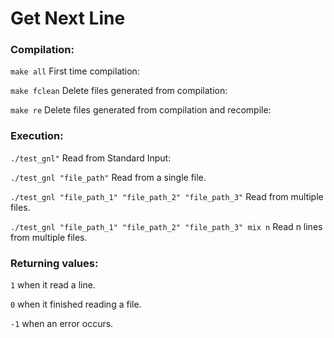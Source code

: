 # Get Next Line

### Compilation:

`make all`
First time compilation:

`make fclean`
Delete files generated from compilation:

`make re`
Delete files generated from compilation and recompile:


### Execution:

`./test_gnl"`
Read from Standard Input:

`./test_gnl "file_path"`
Read from a single file.

`./test_gnl "file_path_1" "file_path_2" "file_path_3"`
Read from multiple files.

`./test_gnl "file_path_1" "file_path_2" "file_path_3" mix n`
Read n lines from multiple files.

### Returning values:
`1` when it read a line.

`0` when it finished reading a file.

`-1` when an error occurs.
